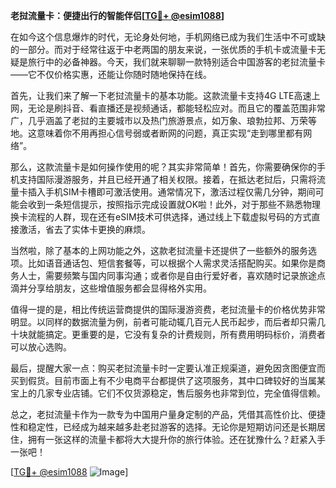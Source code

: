 **老挝流量卡：便捷出行的智能伴侣[[TG💪+ @esim1088](https://t.me/s/esim1088)]**

在如今这个信息爆炸的时代，无论身处何地，手机网络已成为我们生活中不可或缺的一部分。而对于经常往返于中老两国的朋友来说，一张优质的手机卡或流量卡无疑是旅行中的必备神器。今天，我们就来聊聊一款特别适合中国游客的老挝流量卡——它不仅价格实惠，还能让你随时随地保持在线。

首先，让我们来了解一下老挝流量卡的基本功能。这款流量卡支持4G LTE高速上网，无论是刷抖音、看直播还是视频通话，都能轻松应对。而且它的覆盖范围非常广，几乎涵盖了老挝的主要城市以及热门旅游景点，如万象、琅勃拉邦、万荣等地。这意味着你不用再担心信号弱或者断网的问题，真正实现“走到哪里都有网络”。

那么，这款流量卡是如何操作使用的呢？其实非常简单！首先，你需要确保你的手机支持国际漫游服务，并且已经开通了相关权限。接着，在抵达老挝后，只需将流量卡插入手机SIM卡槽即可激活使用。通常情况下，激活过程仅需几分钟，期间可能会收到一条短信提示，按照指示完成设置就OK啦！此外，对于那些不熟悉物理换卡流程的人群，现在还有eSIM技术可供选择，通过线上下载虚拟号码的方式直接激活，省去了实体卡更换的麻烦。

当然啦，除了基本的上网功能之外，这款老挝流量卡还提供了一些额外的服务选项。比如语音通话包、短信套餐等，可以根据个人需求灵活搭配购买。如果你是商务人士，需要频繁与国内同事沟通；或者你是自由行爱好者，喜欢随时记录旅途点滴并分享给朋友，这些增值服务都会显得格外实用。

值得一提的是，相比传统运营商提供的国际漫游资费，老挝流量卡的价格优势非常明显。以同样的数据流量为例，前者可能动辄几百元人民币起步，而后者却只需几十块就能搞定。更重要的是，它没有复杂的计费规则，所有费用明码标价，消费者可以放心选购。

最后，提醒大家一点：购买老挝流量卡时一定要认准正规渠道，避免因贪图便宜而买到假货。目前市面上有不少电商平台都提供了这项服务，其中口碑较好的当属某宝上的几家专业店铺。它们不仅货源稳定，售后服务也非常到位，完全值得信赖。

总之，老挝流量卡作为一款专为中国用户量身定制的产品，凭借其高性价比、便捷性和稳定性，已经成为越来越多赴老挝游客的选择。无论你是短期访问还是长期居住，拥有一张这样的流量卡都将大大提升你的旅行体验。还在犹豫什么？赶紧入手一张吧！

[[TG💪+ @esim1088](https://t.me/s/esim1088) ![Image](https://i.postimg.cc/4NQfJmqS/Snipaste-2025-05-13-00-14-12.png)]